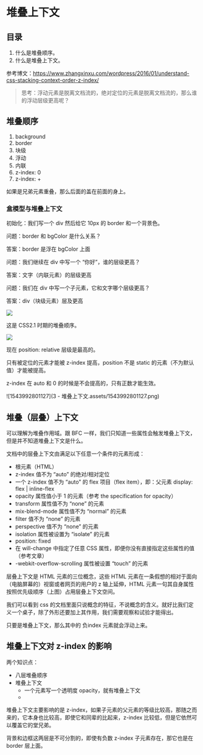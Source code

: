 # 堆叠上下文



## 目录

1. 什么是堆叠顺序。
2. 什么是堆叠上下文。

参考博文：https://www.zhangxinxu.com/wordpress/2016/01/understand-css-stacking-context-order-z-index/

> 思考：浮动元素是脱离文档流的，绝对定位的元素是脱离文档流的，那么谁的浮动层级更高呢？



## 堆叠顺序

1. background
2. border
3. 块级
4. 浮动
5. 内联
6. z-index: 0
7. z-index: +

如果是兄弟元素重叠，那么后面的盖在前面的身上。



### 盒模型与堆叠上下文

初始化：我们写一个 div 然后给它 10px 的 border 和一个背景色。

问题：border 和 bgColor 是什么关系？

答案：border 是浮在 bgColor 上面

问题：我们继续在 div 中写一个 “你好”，谁的层级更高？

答案：文字（内联元素）的层级更高

问题：我们在 div 中写一个子元素，它和文字哪个层级更高？

答案：div（块级元素）层及更高

![](https://image.zhangxinxu.com/image/blog/201601/2016-01-07_223349.png)

这是 CSS2.1 时期的堆叠顺序。

![](https://image.zhangxinxu.com/image/blog/201601/2016-01-09_211116.png)

现在 position: relative 层级是最高的。

只有被定位的元素才能被 z-index 提高，position 不是 static 的元素（不为默认值）才能被提高。

z-index 在 auto 和 0 的时候是不会提高的，只有正数才能生效。

![1543992801127](3 - 堆叠上下文.assets/1543992801127.png)



## 堆叠（层叠）上下文

可以理解为堆叠作用域。跟 BFC 一样，我们只知道一些属性会触发堆叠上下文，但是并不知道堆叠上下文是什么。

文档中的层叠上下文由满足以下任意一个条件的元素形成：

- 根元素（HTML）
- z-index 值不为 “auto” 的绝对/相对定位
- 一个 z-index 值不为 “auto” 的 flex 项目（flex item），即：父元素 display: flex | inline-flex
- opacity 属性值小于 1 的元素（参考 the specification for opacity）
- transform 属性值不为 “none” 的元素
- mix-blend-mode 属性值不为 “normal” 的元素
- filter 值不为 “none” 的元素
- perspective 值不为 “none” 的元素
- isolation 属性被设置为 “isolate” 的元素
- position: fixed
- 在 will-change 中指定了任意 CSS 属性，即便你没有直接指定这些属性的值（参考文章）
- -webkit-overflow-scrolling 属性被设置 “touch” 的元素

层叠上下文是 HTML 元素的三位概念，这些 HTML 元素在一条假想的相对于面向（电脑屏幕的）视窗或者网页的用户的 z 轴上延伸，HTML 元素一句其自身属性按照优先级顺序（上图）占用层叠上下文空间。



我们可以看到 css 的文档里面只说概念的特征，不说概念的含义。就好比我们定义一个桌子，除了外形还要加上其作用，我们需要观察和试验才能得出。

只要是堆叠上下文，那么其中的 负index 元素就会浮动上来。





## 堆叠上下文对 z-index 的影响

两个知识点：

- 八层堆叠顺序
- 堆叠上下文
  - 一个元素写一个透明度 opacity，就有堆叠上下文
  - 

堆叠上下文主要影响的是 z-index，如果子元素的父元素的等级比较高，那随之而来的，它本身也比较高，即使它和同辈的比起来，z-index 比较低，但是它依然可以覆盖它的堂兄弟。

背景和边框这两层是不可分割的，即使有负数 z-index 子元素存在，那它也是在 border 层上面。